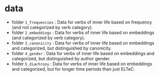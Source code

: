 # data

* folder `1_frequencies` : Data for verbs of inner life based on frequency (and not categorized by verb category). 
* folder `2_embeddings` : Data for verbs of inner life based on embeddings (and categorized by verb category). 
* folder `3_canonicity` : Data for verbs of inner life based on embeddings and categorized, but distinguished by canonicity.  
* folder `4_gender` : Data for verbs of inner life based on embeddings and categorized, but distinguished by author gender.  
* folder `5_diachrony` : Data for verbs of inner life based on embeddings and categorized, but for longer time periods than just ELTeC.

